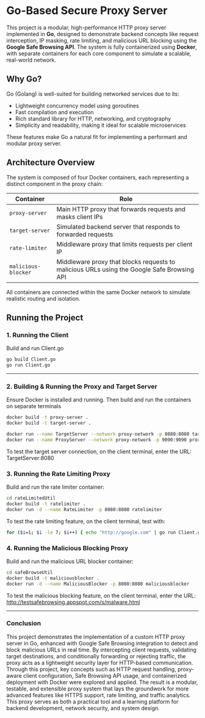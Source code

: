 # Go-Based Secure Proxy Server

This project is a modular, high-performance HTTP proxy server implemented in **Go**, designed to demonstrate backend concepts like request interception, IP masking, rate limiting, and malicious URL blocking using the **Google Safe Browsing API**. The system is fully containerized using **Docker**, with separate containers for each core component to simulate a scalable, real-world network.

## Why Go?

Go (Golang) is well-suited for building networked services due to its:

- Lightweight concurrency model using goroutines
- Fast compilation and execution
- Rich standard library for HTTP, networking, and cryptography
- Simplicity and readability, making it ideal for scalable microservices

These features make Go a natural fit for implementing a performant and modular proxy server.

## Architecture Overview

The system is composed of four Docker containers, each representing a distinct component in the proxy chain:

| Container           | Role                                                                 |
|---------------------|----------------------------------------------------------------------|
| `proxy-server`      | Main HTTP proxy that forwards requests and masks client IPs         |
| `target-server`     | Simulated backend server that responds to forwarded requests         |
| `rate-limiter`      | Middleware proxy that limits requests per client IP                 |
| `malicious-blocker` | Middleware proxy that blocks requests to malicious URLs using the Google Safe Browsing API |

All containers are connected within the same Docker network to simulate realistic routing and isolation.

## Running the Project

### 1. Running the Client

Build and run Client.go

```bash
go build Client.go
go run Client.go
```
---

### 2. Building & Running the Proxy and Target Server

Ensure Docker is installed and running. Then build and run the containers on separate terminals

```bash
docker build -t proxy-server .
docker build -t target-server .

docker run --name TargetServer --network proxy-network -p 8080:8080 targetserver
docker run --name ProxyServer --network proxy-network -p 9090:9090 proxyserver
```
To test the target server connection, on the client terminal, enter the URL: TargetServer:8080

### 3. Running the Rate Limiting Proxy

Build and run the rate limiter container:

```bash
cd rateLimitedUtil
docker build -t ratelimiter .
docker run -d --name RateLimiter -p 8080:8080 ratelimiter
```
To test the rate limiting feature, on the client terminal, test with:

```bash
for ($i=1; $i -le 7; $i++) { echo "http://google.com" | go run Client.go ; Start-Sleep -Milliseconds 100 }
```

### 4. Running the Malicious Blocking Proxy

Build and run the malicious URL blocker container:

```bash
cd safeBrowseUtil
docker build -t maliciousblocker .
docker run -d --name MaliciousBlocker -p 8080:8080 maliciousblocker
```
To test the malicious blocking feature, on the client terminal, enter the URL: http://testsafebrowsing.appspot.com/s/malware.html

---

### Conclusion
This project demonstrates the implementation of a custom HTTP proxy server in Go, enhanced with Google Safe Browsing integration to detect and block malicious URLs in real time. By intercepting client requests, validating target destinations, and conditionally forwarding or rejecting traffic, the proxy acts as a lightweight security layer for HTTP-based communication.
Through this project, key concepts such as HTTP request handling, proxy-aware client configuration, Safe Browsing API usage, and containerized deployment with Docker were explored and applied. The result is a modular, testable, and extensible proxy system that lays the groundwork for more advanced features like HTTPS support, rate limiting, and traffic analytics.
This proxy serves as both a practical tool and a learning platform for backend development, network security, and system design.

